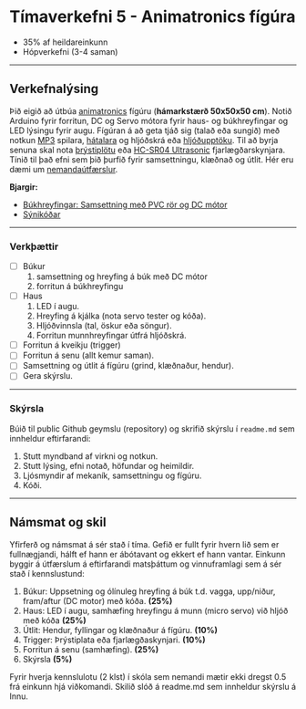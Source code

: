 # Tímaverkefni 5 - Animatronics fígúra

- 35% af heildareinkunn
- Hópverkefni (3-4 saman)

---

## Verkefnalýsing

Þið eigið að útbúa [animatronics](https://github.com/VESM1VS/AFANGI/wiki/Mekatr%C3%B3nik#animatronics) fígúru (**hámarkstærð 50x50x50 cm**). Notið Arduino fyrir forritun, DC og Servo mótora fyrir haus- og búkhreyfingar og LED lýsingu fyrir augu. Fígúran á að geta tjáð sig (talað eða sungið) með notkun [MP3](https://www.dfrobot.com/product-1121.html) spilara, [hátalara](https://thepihut.com/products/stereo-enclosed-speaker-set-3w-4-ohm) og hljóðskrá eða [hljóðupptöku](https://www.audacityteam.org/). Til að byrja senuna skal nota [þrýstiplötu](https://www.instructables.com/Use-a-DIY-Pressure-Plate-Switch-to-Automate-Your-H/) eða [HC-SR04 Ultrasonic](https://lastminuteengineers.com/arduino-sr04-ultrasonic-sensor-tutorial/) fjarlægðarskynjara. Tínið til það efni sem þið þurfið fyrir samsettningu, klæðnað og útlit. Hér eru dæmi um [nemandaútfærslur](https://github.com/TskoliV5).


**Bjargir:**
- [Búkhreyfingar: Samsettning með PVC rör og DC mótor](https://github.com/VESM1VS/AFANGI/blob/main/Kennsluefni/Bukhreyfingar.md)
- [Sýnikóðar](https://github.com/VESM1VS/AFANGI/blob/main/Kennsluefni/forritun_lokaverkefni.md) 

---

### Verkþættir

- [ ] Búkur 
   1. samsettning og hreyfing á búk með DC mótor 
   1. forritun á búkhreyfingu
- [ ] Haus 
   1. LED í augu.
   1. Hreyfing á kjálka (nota servo tester og kóða).
   1. Hljóðvinnsla (tal, öskur eða söngur).
   1. Forritun munnhreyfingar útfrá hljóðskrá.
- [ ] Forritun á kveikju (trigger) 
- [ ] Forritun á senu (allt kemur saman).
- [ ] Samsettning og útlit á fígúru (grind, klæðnaður, hendur).
- [ ] Gera skýrslu.
 
---

### Skýrsla 
Búið til public Github geymslu (repository) og skrifið skýrslu í `readme.md` sem innheldur eftirfarandi: 

1. Stutt myndband af virkni og notkun. 
1. Stutt lýsing, efni notað, höfundar og heimildir.
1. Ljósmyndir af mekaník, samsettningu og fígúru.
1. Kóði.

--- 

## Námsmat og skil

Yfirferð og námsmat á sér stað í tíma. Gefið er fullt fyrir hvern lið sem er fullnægjandi, hálft ef hann er ábótavant og ekkert ef hann vantar. Einkunn byggir á útfærslum á eftirfarandi matsþáttum og vinnuframlagi sem á sér stað í kennslustund:

1. Búkur: Uppsetning og ólínuleg hreyfing á búk t.d. vagga, upp/niður, fram/aftur (DC motor) með kóða. **(25%)**
1. Haus: LED í augu, samhæfing hreyfingu á munn (micro servo) við hljóð með kóða **(25%)**
1. Útlit: Hendur, fyllingar og klæðnaður á fígúru. **(10%)**
1. Trigger: Þrýstiplata eða fjarlægðaskynjari. **(10%)**
1. Forritun á senu (samhæfing). **(25%)**
1. Skýrsla **(5%)**

Fyrir hverja kennslulotu (2 klst) í skóla sem nemandi mætir ekki dregst 0.5 frá einkunn hjá viðkomandi. Skilið slóð á readme.md sem innheldur skýrslu á Innu. 
 

<!--
aukakrafa: 1-3 axis gimbal hreyfing á háls með haus, höndum, olnboga með servos.
-->

<!--
[PIR](https://lastminuteengineers.com/pir-sensor-arduino-tutorial/) hreyfiskynjara með [röraútfærslu](https://www.youtube.com/watch?v=aPhuZUS0zrc&ab_channel=Halstaff%27sAnimatronicWorkshop).
-->
